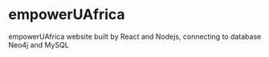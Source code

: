 # empowerUAfrica
empowerUAfrica website built by React and Nodejs, connecting to database Neo4j and MySQL
